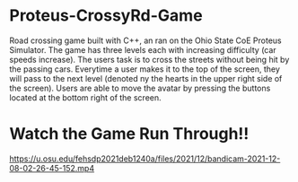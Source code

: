 # Proteus-CrossyRd-Game
Road crossing game built with C++, an ran on the Ohio State CoE Proteus Simulator. The game has three levels each with increasing difficulty (car speeds increase). The users task is to cross the streets without being hit by the passing cars. Everytime a user makes it to the top of the screen, they will pass to the next level (denoted ny the hearts in the upper right side of the screen). Users are able to move the avatar by pressing the buttons located at the bottom right of the screen.

# Watch the Game Run Through!!
https://u.osu.edu/fehsdp2021deb1240a/files/2021/12/bandicam-2021-12-08-02-26-45-152.mp4

